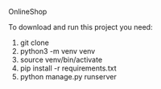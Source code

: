 OnlineShop

To download and run this project you need:

1. git clone <url repo>
2. python3 -m venv venv
3. source venv/bin/activate
4. pip install -r requirements.txt
5. python manage.py runserver

